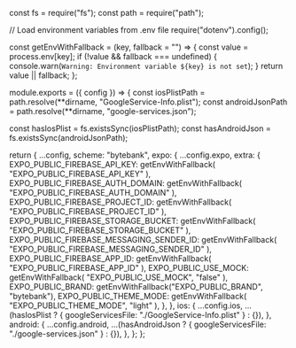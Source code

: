 const fs = require("fs");
const path = require("path");

// Load environment variables from .env file
require("dotenv").config();

const getEnvWithFallback = (key, fallback = "") => {
const value = process.env[key];
if (!value && fallback === undefined) {
console.warn(`Warning: Environment variable ${key} is not set`);
}
return value || fallback;
};

module.exports = ({ config }) => {
const iosPlistPath = path.resolve(**dirname, "GoogleService-Info.plist");
const androidJsonPath = path.resolve(**dirname, "google-services.json");

const hasIosPlist = fs.existsSync(iosPlistPath);
const hasAndroidJson = fs.existsSync(androidJsonPath);

return {
...config,
scheme: "bytebank",
expo: {
...config.expo,
extra: {
EXPO_PUBLIC_FIREBASE_API_KEY: getEnvWithFallback(
"EXPO_PUBLIC_FIREBASE_API_KEY"
),
EXPO_PUBLIC_FIREBASE_AUTH_DOMAIN: getEnvWithFallback(
"EXPO_PUBLIC_FIREBASE_AUTH_DOMAIN"
),
EXPO_PUBLIC_FIREBASE_PROJECT_ID: getEnvWithFallback(
"EXPO_PUBLIC_FIREBASE_PROJECT_ID"
),
EXPO_PUBLIC_FIREBASE_STORAGE_BUCKET: getEnvWithFallback(
"EXPO_PUBLIC_FIREBASE_STORAGE_BUCKET"
),
EXPO_PUBLIC_FIREBASE_MESSAGING_SENDER_ID: getEnvWithFallback(
"EXPO_PUBLIC_FIREBASE_MESSAGING_SENDER_ID"
),
EXPO_PUBLIC_FIREBASE_APP_ID: getEnvWithFallback(
"EXPO_PUBLIC_FIREBASE_APP_ID"
),
EXPO_PUBLIC_USE_MOCK: getEnvWithFallback(
"EXPO_PUBLIC_USE_MOCK",
"false"
),
EXPO_PUBLIC_BRAND: getEnvWithFallback("EXPO_PUBLIC_BRAND", "bytebank"),
EXPO_PUBLIC_THEME_MODE: getEnvWithFallback(
"EXPO_PUBLIC_THEME_MODE",
"light"
),
},
},
ios: {
...config.ios,
...(hasIosPlist
? { googleServicesFile: "./GoogleService-Info.plist" }
: {}),
},
android: {
...config.android,
...(hasAndroidJson
? { googleServicesFile: "./google-services.json" }
: {}),
},
};
};
